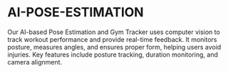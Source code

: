 # AI-POSE-ESTIMATION
Our AI-based Pose Estimation and Gym Tracker uses computer vision to track workout performance and provide real-time feedback. It monitors posture, measures angles, and ensures proper form, helping users avoid injuries. Key features include posture tracking, duration monitoring, and camera alignment.
